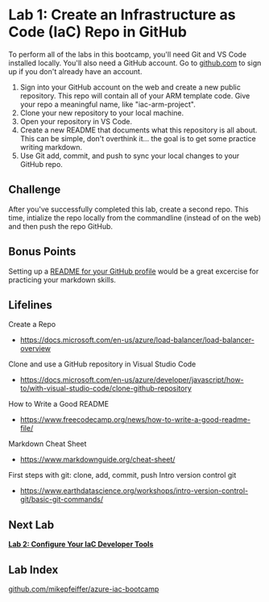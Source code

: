 # Lab 1: Create an Infrastructure as Code (IaC) Repo in GitHub

To perform all of the labs in this bootcamp, you'll need Git and VS Code installed locally. You'll also need a GitHub account. Go to [github.com](https://github.com/join) to sign up if you don't already have an account.

1. Sign into your GitHub account on the web and create a new public repository. This repo will contain all of your ARM template code. Give your repo a meaningful name, like "iac-arm-project".
2. Clone your new repository to your local machine.
3. Open your repository in VS Code.
4. Create a new README that documents what this repository is all about. This can be simple, don't overthink it... the goal is to get some practice writing markdown.
5. Use Git add, commit, and push to sync your local changes to your GitHub repo.

## Challenge

After you've successfully completed this lab, create a second repo. This time, intialize the repo locally from the commandline (instead of on the web) and then push the repo GitHub.

## Bonus Points

Setting up a [README for your GitHub profile](https://towardsdatascience.com/build-a-stunning-readme-for-your-github-profile-9b80434fe5d7) would be a great excercise for practicing your markdown skills.

## Lifelines

Create a Repo
* https://docs.microsoft.com/en-us/azure/load-balancer/load-balancer-overview

Clone and use a GitHub repository in Visual Studio Code
* https://docs.microsoft.com/en-us/azure/developer/javascript/how-to/with-visual-studio-code/clone-github-repository

How to Write a Good README
* https://www.freecodecamp.org/news/how-to-write-a-good-readme-file/

Markdown Cheat Sheet
* https://www.markdownguide.org/cheat-sheet/

First steps with git: clone, add, commit, push Intro version control git
* https://www.earthdatascience.org/workshops/intro-version-control-git/basic-git-commands/

## Next Lab
**[Lab 2: Configure Your IaC Developer Tools](https://github.com/mikepfeiffer/azure-iac-bootcamp/tree/main/Lab%202)**

## Lab Index
[github.com/mikepfeiffer/azure-iac-bootcamp](https://github.com/mikepfeiffer/azure-iac-bootcamp)